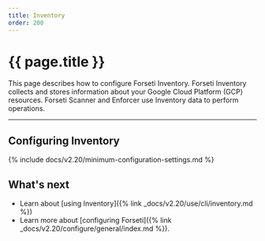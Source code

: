 ```yaml
---
title: Inventory
order: 200
---
```


# {{ page.title }}

This page describes how to configure Forseti Inventory. Forseti
Inventory collects and stores information about your Google Cloud Platform
(GCP) resources. Forseti Scanner and Enforcer use Inventory data to
perform operations.

---

## Configuring Inventory

{% include docs/v2.20/minimum-configuration-settings.md %}

## What's next

* Learn about [using Inventory]({% link _docs/v2.20/use/cli/inventory.md %})
* Learn more about [configuring Forseti]({% link _docs/v2.20/configure/general/index.md %}).
